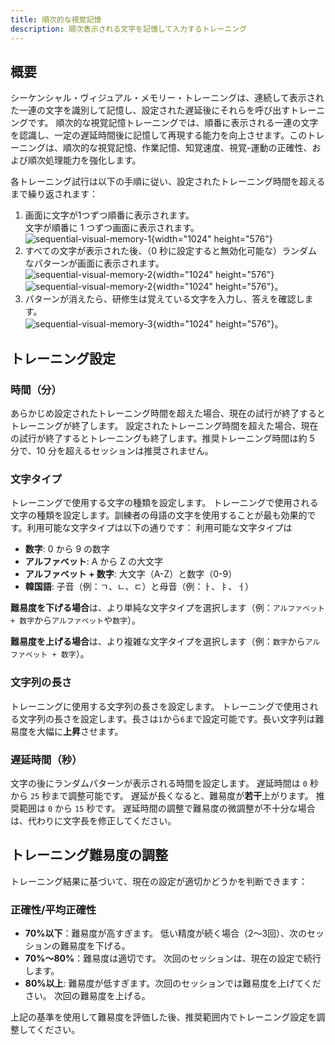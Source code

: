 ```yaml
---
title: 順次的な視覚記憶
description: 順次表示される文字を記憶して入力するトレーニング
---
```


## 概要

シーケンシャル・ヴィジュアル・メモリー・トレーニングは、連続して表示された一連の文字を識別して記憶し、設定された遅延後にそれらを呼び出すトレーニングです。 順次的な視覚記憶トレーニングでは、順番に表示される一連の文字を認識し、一定の遅延時間後に記憶して再現する能力を向上させます。このトレーニングは、順次的な視覚記憶、作業記憶、知覚速度、視覚-運動の正確性、および順次処理能力を強化します。

各トレーニング試行は以下の手順に従い、設定されたトレーニング時間を超えるまで繰り返されます：

1. 画面に文字が1つずつ順番に表示されます。\
   文字が順番に 1 つずつ画面に表示されます。\
   ![sequential-visual-memory-1](/sequential-visual-memory-1.png){width="1024" height="576"}
2. すべての文字が表示された後、（0 秒に設定すると無効化可能な）ランダムなパターンが画面に表示されます。\
   ![sequential-visual-memory-2](/sequential-visual-memory-2.png){width="1024" height="576"}\
   ![sequential-visual-memory-2](/sequential-visual-memory-2.png){width="1024" height="576"}。
3. パターンが消えたら、研修生は覚えている文字を入力し、答えを確認します。\
   ![sequential-visual-memory-3](/sequential-visual-memory-3.png){width="1024" height="576"}。

## トレーニング設定

### 時間（分）

あらかじめ設定されたトレーニング時間を超えた場合、現在の試行が終了するとトレーニングが終了します。 設定されたトレーニング時間を超えた場合、現在の試行が終了するとトレーニングも終了します。推奨トレーニング時間は約 5 分で、10 分を超えるセッションは推奨されません。

### 文字タイプ

トレーニングで使用する文字の種類を設定します。 トレーニングで使用される文字の種類を設定します。訓練者の母語の文字を使用することが最も効果的です。利用可能な文字タイプは以下の通りです： 利用可能な文字タイプは

- **数字**: 0 から 9 の数字
- **アルファベット**: A から Z の大文字
- **アルファベット + 数字**: 大文字（A-Z）と数字（0-9）
- **韓国語**: 子音（例：ㄱ、ㄴ、ㄷ）と母音（例：ㅏ、ㅑ、ㅓ）

**難易度を下げる場合**は、より単純な文字タイプを選択します（例：`アルファベット + 数字`から`アルファベット`や`数字`）。

**難易度を上げる場合**は、より複雑な文字タイプを選択します（例：`数字`から`アルファベット + 数字`）。

### 文字列の長さ

トレーニングに使用する文字列の長さを設定します。 トレーニングで使用される文字列の長さを設定します。長さは`1`から`6`まで設定可能です。長い文字列は難易度を大幅に**上昇**させます。

### 遅延時間（秒）

文字の後にランダムパターンが表示される時間を設定します。 遅延時間は `0` 秒から `25` 秒まで調整可能です。 遅延が長くなると、難易度が**若干**上がります。 推奨範囲は `0` から `15` 秒です。 遅延時間の調整で難易度の微調整が不十分な場合は、代わりに文字長を修正してください。

## トレーニング難易度の調整

トレーニング結果に基づいて、現在の設定が適切かどうかを判断できます：

### 正確性/平均正確性

- **70%以下**：難易度が高すぎます。 低い精度が続く場合（2～3回）、次のセッションの難易度を下げる。
- **70%～80%**：難易度は適切です。 次回のセッションは、現在の設定で続行します。
- **80%以上**: 難易度が低すぎます。次回のセッションでは難易度を上げてください。 次回の難易度を上げる。

上記の基準を使用して難易度を評価した後、推奨範囲内でトレーニング設定を調整してください。
